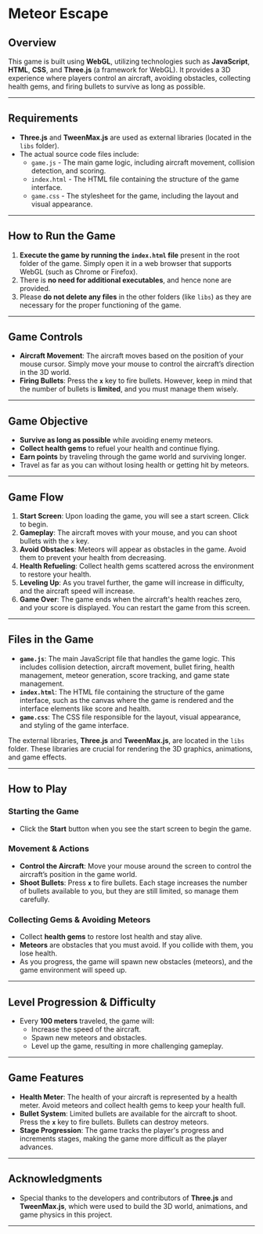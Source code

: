 # Meteor Escape

## Overview

This game is built using **WebGL**, utilizing technologies such as **JavaScript**, **HTML**, **CSS**, and **Three.js** (a framework for WebGL). It provides a 3D experience where players control an aircraft, avoiding obstacles, collecting health gems, and firing bullets to survive as long as possible.

---

## Requirements

- **Three.js** and **TweenMax.js** are used as external libraries (located in the `libs` folder).
- The actual source code files include:
  - `game.js` - The main game logic, including aircraft movement, collision detection, and scoring.
  - `index.html` - The HTML file containing the structure of the game interface.
  - `game.css` - The stylesheet for the game, including the layout and visual appearance.

---

## How to Run the Game

1. **Execute the game by running the `index.html` file** present in the root folder of the game. Simply open it in a web browser that supports WebGL (such as Chrome or Firefox).
2. There is **no need for additional executables**, and hence none are provided.
3. Please **do not delete any files** in the other folders (like `libs`) as they are necessary for the proper functioning of the game.

---

## Game Controls

- **Aircraft Movement**: The aircraft moves based on the position of your mouse cursor. Simply move your mouse to control the aircraft’s direction in the 3D world.
- **Firing Bullets**: Press the **`x`** key to fire bullets. However, keep in mind that the number of bullets is **limited**, and you must manage them wisely.
  
---

## Game Objective

- **Survive as long as possible** while avoiding enemy meteors.
- **Collect health gems** to refuel your health and continue flying.
- **Earn points** by traveling through the game world and surviving longer.
- Travel as far as you can without losing health or getting hit by meteors.

---

## Game Flow

1. **Start Screen**: Upon loading the game, you will see a start screen. Click to begin.
2. **Gameplay**: The aircraft moves with your mouse, and you can shoot bullets with the `x` key.
3. **Avoid Obstacles**: Meteors will appear as obstacles in the game. Avoid them to prevent your health from decreasing.
4. **Health Refueling**: Collect health gems scattered across the environment to restore your health.
5. **Leveling Up**: As you travel further, the game will increase in difficulty, and the aircraft speed will increase.
6. **Game Over**: The game ends when the aircraft's health reaches zero, and your score is displayed. You can restart the game from this screen.

---

## Files in the Game

- **`game.js`**: The main JavaScript file that handles the game logic. This includes collision detection, aircraft movement, bullet firing, health management, meteor generation, score tracking, and game state management.
- **`index.html`**: The HTML file containing the structure of the game interface, such as the canvas where the game is rendered and the interface elements like score and health.
- **`game.css`**: The CSS file responsible for the layout, visual appearance, and styling of the game interface.

The external libraries, **Three.js** and **TweenMax.js**, are located in the `libs` folder. These libraries are crucial for rendering the 3D graphics, animations, and game effects.

---

## How to Play

### Starting the Game
- Click the **Start** button when you see the start screen to begin the game.

### Movement & Actions
- **Control the Aircraft**: Move your mouse around the screen to control the aircraft’s position in the game world.
- **Shoot Bullets**: Press **`x`** to fire bullets. Each stage increases the number of bullets available to you, but they are still limited, so manage them carefully.

### Collecting Gems & Avoiding Meteors
- Collect **health gems** to restore lost health and stay alive.
- **Meteors** are obstacles that you must avoid. If you collide with them, you lose health.
- As you progress, the game will spawn new obstacles (meteors), and the game environment will speed up.

---

## Level Progression & Difficulty

- Every **100 meters** traveled, the game will:
  - Increase the speed of the aircraft.
  - Spawn new meteors and obstacles.
  - Level up the game, resulting in more challenging gameplay.
  
---

## Game Features

- **Health Meter**: The health of your aircraft is represented by a health meter. Avoid meteors and collect health gems to keep your health full.
- **Bullet System**: Limited bullets are available for the aircraft to shoot. Press the **`x`** key to fire bullets. Bullets can destroy meteors.
- **Stage Progression**: The game tracks the player's progress and increments stages, making the game more difficult as the player advances.

---

## Acknowledgments

- Special thanks to the developers and contributors of **Three.js** and **TweenMax.js**, which were used to build the 3D world, animations, and game physics in this project.

---
